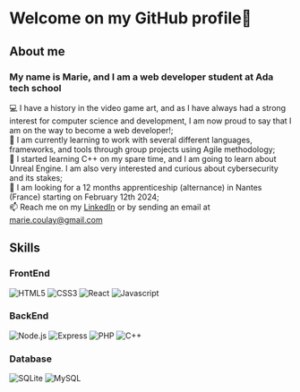 # Welcome on my GitHub profile👋

## About me  
### My name is Marie, and I am a web developer student at Ada tech school
💻 I have a history in the video game art, and as I have always had a strong interest for computer science and development, I am now proud to say that I am on the way to become a web developer!;   
🌱 I am currently learning to work with several different languages, frameworks, and tools through group projects using Agile methodology;  
🚀 I started learning C++ on my spare time, and I am going to learn about Unreal Engine. I am also very interested and curious about cybersecurity and its stakes;  
📖 I am looking for a 12 months apprenticeship (alternance) in Nantes (France) starting on February 12th 2024;  
📫 Reach me on my [LinkedIn](https://www.linkedin.com/in/marie-c-97665394/) or by sending an email at marie.coulay@gmail.com


## Skills  

### FrontEnd  
![HTML5](https://img.shields.io/badge/HTML5-%23E34F26?logo=html&logoColor=white)
![CSS3](https://img.shields.io/badge/CSS-%231572B6?logo=css3&logoColor=white)
![React](https://img.shields.io/badge/React-%2361DAFB?logo=React&logoColor=black)
![Javascript](https://img.shields.io/badge/Javascript-%23F7DF1E?logo=Javascript&logoColor=black)

### BackEnd  
![Node.js](https://img.shields.io/badge/Node.js-%23339933?logo=nodedotjs&logoColor=white)
![Express](https://img.shields.io/badge/Express-%23000000?logo=Express&logoColor=white)
![PHP](https://img.shields.io/badge/PHP-%23777BB4?logo=PHP&logoColor=white)
![C++](https://img.shields.io/badge/C%2B%2B-%2300599C?logo=C%2B%2B&logoColor=white) 

### Database  
![SQLite](https://img.shields.io/badge/SQLite-%23003B57?logo=sqlite&logoColor=white)
![MySQL](https://img.shields.io/badge/MySQL-%234479A1?logo=mysql&logoColor=white)
